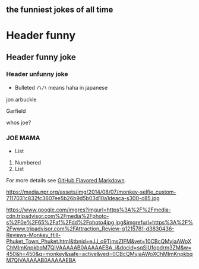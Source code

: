 ## the funniest jokes of all time



# Header funny 
## Header funny joke
### Header unfunny joke

- Bulleted ハハ means haha in japanese


jon arbuckle


Garfield


whos joe?


### JOE MAMA

- List

1. Numbered
2. List

For more details see [GitHub Flavored Markdown](https://guides.github.com/features/mastering-markdown/).

https://media.npr.org/assets/img/2014/08/07/monkey-selfie_custom-7117031c832fc3607ee5b26b9d5b03d10a1deaca-s300-c85.jpg


https://www.google.com/imgres?imgurl=https%3A%2F%2Fmedia-cdn.tripadvisor.com%2Fmedia%2Fphoto-s%2F0e%2F65%2Faf%2Fdd%2Fphoto4jpg.jpg&imgrefurl=https%3A%2F%2Fwww.tripadvisor.com%2FAttraction_Review-g1215781-d3830436-Reviews-Monkey_Hill-Phuket_Town_Phuket.html&tbnid=eJJ_o9TimsZIFM&vet=10CBcQMyjaAWoXChMImKnpkbqM7QIVAAAAAB0AAAAAEBA..i&docid=sqSIUfopdrm3ZM&w=450&h=450&q=monkey&safe=active&ved=0CBcQMyjaAWoXChMImKnpkbqM7QIVAAAAAB0AAAAAEBA
